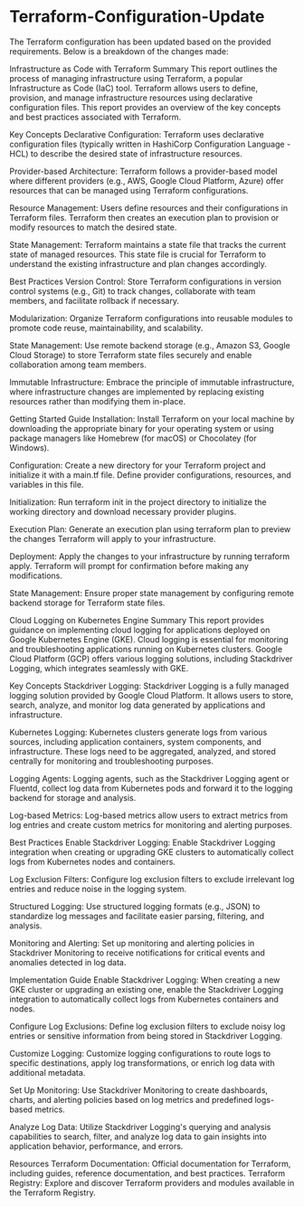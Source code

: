 # Terraform-Configuration-Update
The Terraform configuration has been updated based on the provided requirements. Below is a breakdown of the changes made:


Infrastructure as Code with Terraform
Summary
This report outlines the process of managing infrastructure using Terraform, a popular Infrastructure as Code (IaC) tool. Terraform allows users to define, provision, and manage infrastructure resources using declarative configuration files. This report provides an overview of the key concepts and best practices associated with Terraform.

Key Concepts
Declarative Configuration: Terraform uses declarative configuration files (typically written in HashiCorp Configuration Language - HCL) to describe the desired state of infrastructure resources.

Provider-based Architecture: Terraform follows a provider-based model where different providers (e.g., AWS, Google Cloud Platform, Azure) offer resources that can be managed using Terraform configurations.

Resource Management: Users define resources and their configurations in Terraform files. Terraform then creates an execution plan to provision or modify resources to match the desired state.

State Management: Terraform maintains a state file that tracks the current state of managed resources. This state file is crucial for Terraform to understand the existing infrastructure and plan changes accordingly.

Best Practices
Version Control: Store Terraform configurations in version control systems (e.g., Git) to track changes, collaborate with team members, and facilitate rollback if necessary.

Modularization: Organize Terraform configurations into reusable modules to promote code reuse, maintainability, and scalability.

State Management: Use remote backend storage (e.g., Amazon S3, Google Cloud Storage) to store Terraform state files securely and enable collaboration among team members.

Immutable Infrastructure: Embrace the principle of immutable infrastructure, where infrastructure changes are implemented by replacing existing resources rather than modifying them in-place.

Getting Started Guide
Installation: Install Terraform on your local machine by downloading the appropriate binary for your operating system or using package managers like Homebrew (for macOS) or Chocolatey (for Windows).

Configuration: Create a new directory for your Terraform project and initialize it with a main.tf file. Define provider configurations, resources, and variables in this file.

Initialization: Run terraform init in the project directory to initialize the working directory and download necessary provider plugins.

Execution Plan: Generate an execution plan using terraform plan to preview the changes Terraform will apply to your infrastructure.

Deployment: Apply the changes to your infrastructure by running terraform apply. Terraform will prompt for confirmation before making any modifications.

State Management: Ensure proper state management by configuring remote backend storage for Terraform state files.

Cloud Logging on Kubernetes Engine
Summary
This report provides guidance on implementing cloud logging for applications deployed on Google Kubernetes Engine (GKE). Cloud logging is essential for monitoring and troubleshooting applications running on Kubernetes clusters. Google Cloud Platform (GCP) offers various logging solutions, including Stackdriver Logging, which integrates seamlessly with GKE.

Key Concepts
Stackdriver Logging: Stackdriver Logging is a fully managed logging solution provided by Google Cloud Platform. It allows users to store, search, analyze, and monitor log data generated by applications and infrastructure.

Kubernetes Logging: Kubernetes clusters generate logs from various sources, including application containers, system components, and infrastructure. These logs need to be aggregated, analyzed, and stored centrally for monitoring and troubleshooting purposes.

Logging Agents: Logging agents, such as the Stackdriver Logging agent or Fluentd, collect log data from Kubernetes pods and forward it to the logging backend for storage and analysis.

Log-based Metrics: Log-based metrics allow users to extract metrics from log entries and create custom metrics for monitoring and alerting purposes.

Best Practices
Enable Stackdriver Logging: Enable Stackdriver Logging integration when creating or upgrading GKE clusters to automatically collect logs from Kubernetes nodes and containers.

Log Exclusion Filters: Configure log exclusion filters to exclude irrelevant log entries and reduce noise in the logging system.

Structured Logging: Use structured logging formats (e.g., JSON) to standardize log messages and facilitate easier parsing, filtering, and analysis.

Monitoring and Alerting: Set up monitoring and alerting policies in Stackdriver Monitoring to receive notifications for critical events and anomalies detected in log data.

Implementation Guide
Enable Stackdriver Logging: When creating a new GKE cluster or upgrading an existing one, enable the Stackdriver Logging integration to automatically collect logs from Kubernetes containers and nodes.

Configure Log Exclusions: Define log exclusion filters to exclude noisy log entries or sensitive information from being stored in Stackdriver Logging.

Customize Logging: Customize logging configurations to route logs to specific destinations, apply log transformations, or enrich log data with additional metadata.

Set Up Monitoring: Use Stackdriver Monitoring to create dashboards, charts, and alerting policies based on log metrics and predefined logs-based metrics.

Analyze Log Data: Utilize Stackdriver Logging's querying and analysis capabilities to search, filter, and analyze log data to gain insights into application behavior, performance, and errors.


Resources
Terraform Documentation: Official documentation for Terraform, including guides, reference documentation, and best practices.
Terraform Registry: Explore and discover Terraform providers and modules available in the Terraform Registry.
